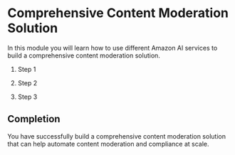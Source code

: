 # Comprehensive Content Moderation Solution

In this module you will learn how to use different Amazon AI services to build a comprehensive content moderation solution.

1. Step 1

2. Step 2

3. Step 3

## Completion
You have successfully build a comprehensive content moderation solution that can help automate content moderation and compliance at scale.